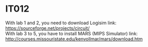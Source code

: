 # IT012
With lab 1 and 2, you need to download Logisim 
      link: https://sourceforge.net/projects/circuit/  
With lab 3 to 5, you have to install MARS (MIPS Simulator) 
      link: http://courses.missouristate.edu/kenvollmar/mars/download.htm 
